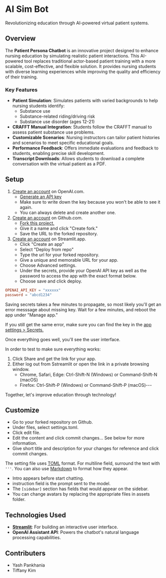 # AI Sim Bot

Revolutionizing education through AI-powered virtual patient systems.

## Overview

The **Patient Persona Chatbot** is an innovative project designed to enhance nursing education by simulating realistic patient interactions. This AI-powered tool replaces traditional actor-based patient training with a more scalable, cost-effective, and flexible solution. It provides nursing students with diverse learning experiences while improving the quality and efficiency of their training.

### Key Features

- **Patient Simulation**: Simulates patients with varied backgrounds to help nursing students identify:
  - Substance use
  - Substance-related riding/driving risk
  - Substance use disorder (ages 12-21)
- **CRAFFT Manual Integration**: Students follow the CRAFFT manual to assess patient substance use problems.
- **Customizable Scenarios**: Nursing instructors can tailor patient histories and scenarios to meet specific educational goals.
- **Performance Feedback**: Offers immediate evaluations and feedback to students, enabling precise skill development.
- **Transcript Downloads**: Allows students to download a complete conversation with the virtual patient as a PDF.

## Setup

1. [Create an account](https://platform.openai.com/api-keys) on OpenAI.com.
    * [Generate an API key]((https://platform.openai.com/api-keys))
    * Make sure to write down the key because you won't be able to see it again.
    * You can always delete and create another one.
2. [Create an account](https://github.com/signup) on Github.com.
    * [Fork this project.](https://github.com/AISimBot/AISimBot/fork)
    * Give it a name and click "Create fork."
    * Save the URL to the forked repository.
3. [Create an account](https://streamlit.app/) on Streamlit.app.
    * Click "Create an app"
    * Select "Deploy from repo"
    * Type the url for your forked repository.
    * Give a unique and memorable URL for your app.
    * Choose Advanced settings.
    * Under the secrets, provide your OpenAI API key as well as the password to access the app with the exact format below.
    * Choose save and click deploy.

```toml
OPENAI_API_KEY = "xxxxxx"
password = "abcd1234"
```

Saving secrets takes a few minutes to propagate, so most likely you'll get an error messsage about missing key. Wait for a few minutes, and reboot the app under "Manage app."

If you still get the same error, make sure you can find the key in the [app settings > Secrets.](https://docs.streamlit.io/deploy/streamlit-community-cloud/deploy-your-app/secrets-management)

Once everything goes well, you'll see the user interface.

In order to test to make sure everything works:
1. Click Share and get the link for your app.
2. Either log out from Sstreamlit or open the link in a private browsing window.
    * Chrome, Safari, Edge: Ctrl-Shift-N (Windows) or Command-Shift-N (macOS)
    * Firefox: Ctrl-Shift-P (Windows) or Command-Shift-P (macOS)---

Together, let's improve education through technology!

## Customize

* Go to your forked repository on Github.
* Under files, select settings.toml.
* Click edit file.
* Edit the content and click commit changes... See below for more information.
* Give short title and description for your changes for reference and click commit changes.

The setting file uses [TOML](https://toml.io/en/) format. For multiline field, surround the text with `'''`. You can also use [Markdown](https://www.markdownguide.org/getting-started/) to format how they appear.

* Intro appears before start chatting.
* instruction field is the prompt sent to the model.
* The `[sidebar]` section has fields that would appear on the sidebar.
* You can change avatars by replacing the appropriate files in assets folder.

## Technologies Used

- **[Streamlit](https://streamlit.io/)**: For building an interactive user interface.
- **OpenAI Assistant API**: Powers the chatbot's natural language processing capabilities.


## Contributers

* Yash Pankhania
* Tiffany Kim
